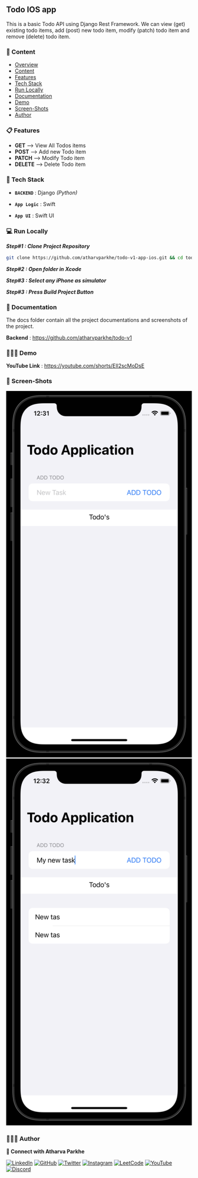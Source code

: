 
## Todo IOS app

This is a basic Todo API using Django Rest Framework. We can view (get) existing todo items, add (post) new todo item, modify (patch) todo item and remove (delete) todo item.


### 🔗 Content

* [Overview](#todo-ios-app)
* [Content](#-content)
* [Features](#-features)
* [Tech Stack](#-tech-stack)
* [Run Locally](#-run-locally)
* [Documentation](#-documentation)
* [Demo](#-demo)
* [Screen-Shots](#-screen-shots)
* [Author](#-author)


### 📋 Features

- **GET**  --> View All Todos items
- **POST** --> Add new Todo item
- **PATCH** --> Modify Todo item
- **DELETE** --> Delete Todo item


### 🧰 Tech Stack

- **`BACKEND`** : Django *(Python)*

- **`App Logic`** : Swift

- **`App UI`** : Swift UI


### 💻 Run Locally

***Step#1 : Clone Project Repository***

```bash
git clone https://github.com/atharvparkhe/todo-v1-app-ios.git && cd todo-v1-app-ios
```

***Step#2 : Open folder in Xcode***

***Step#3 : Select any iPhone as simulator***

***Step#3 : Press Build Project Button***


### 📄 Documentation

The docs folder contain all the project documentations and screenshots of the project.

**Backend** : https://github.com/atharvparkhe/todo-v1


### 🧑🏻‍💻 Demo

**YouTube Link** : https://youtube.com/shorts/EIl2scMoDsE


### 🌄 Screen-Shots

![App Screen Shop](docs/app-ss1.png)
![App Screen Shop](docs/app-ss2.png)


### 🙋🏻‍♂️ Author

**🤝 Connect with Atharva Parkhe**

[![LinkedIn](https://img.shields.io/badge/LinkedIn-0077B5?style=for-the-badge&logo=linkedin&logoColor=white)](https://www.linkedin.com/in/atharva-parkhe-3283b2202/)
[![GitHub](https://img.shields.io/badge/GitHub-100000?style=for-the-badge&logo=github&logoColor=white)](https://www.github.com/atharvparkhe/)
[![Twitter](https://img.shields.io/badge/Twitter-1DA1F2?style=for-the-badge&logo=twitter&logoColor=white)](https://www.twitter.com/atharvparkhe/)
[![Instagram](https://img.shields.io/badge/Instagram-E4405F?style=for-the-badge&logo=instagram&logoColor=white)](https://www.instagram.com/atharvparkhe/)
[![LeetCode](https://img.shields.io/badge/-LeetCode-FFA116?style=for-the-badge&logo=LeetCode&logoColor=black)](https://leetcode.com/patharv777/)
[![YouTube](https://img.shields.io/badge/YouTube-FF0000?style=for-the-badge&logo=youtube&logoColor=white)](https://www.youtube.com/channel/UChimOJO64hOqtE7HCgtiIig)
[![Discord](https://img.shields.io/badge/Discord-5865F2?style=for-the-badge&logo=discord&logoColor=white)](https://discord.gg/8WNC43Xsfc)
